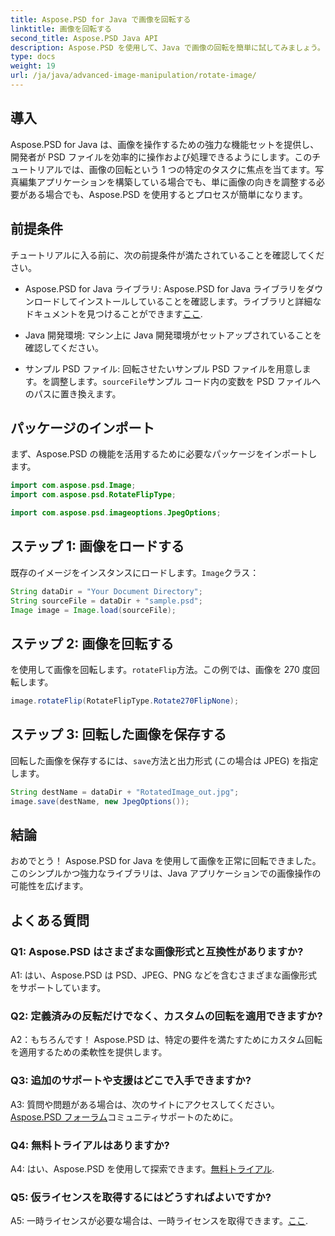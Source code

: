 ```yaml
---
title: Aspose.PSD for Java で画像を回転する
linktitle: 画像を回転する
second_title: Aspose.PSD Java API
description: Aspose.PSD を使用して、Java で画像の回転を簡単に試してみましょう。 PSD ファイルを簡単に回転、反転、保存できます。
type: docs
weight: 19
url: /ja/java/advanced-image-manipulation/rotate-image/
---
```

## 導入

Aspose.PSD for Java は、画像を操作するための強力な機能セットを提供し、開発者が PSD ファイルを効率的に操作および処理できるようにします。このチュートリアルでは、画像の回転という 1 つの特定のタスクに焦点を当てます。写真編集アプリケーションを構築している場合でも、単に画像の向きを調整する必要がある場合でも、Aspose.PSD を使用するとプロセスが簡単になります。

## 前提条件

チュートリアルに入る前に、次の前提条件が満たされていることを確認してください。

-  Aspose.PSD for Java ライブラリ: Aspose.PSD for Java ライブラリをダウンロードしてインストールしていることを確認します。ライブラリと詳細なドキュメントを見つけることができます[ここ](https://reference.aspose.com/psd/java/).

- Java 開発環境: マシン上に Java 開発環境がセットアップされていることを確認してください。

- サンプル PSD ファイル: 回転させたいサンプル PSD ファイルを用意します。を調整します。`sourceFile`サンプル コード内の変数を PSD ファイルへのパスに置き換えます。

## パッケージのインポート

まず、Aspose.PSD の機能を活用するために必要なパッケージをインポートします。

```java
import com.aspose.psd.Image;
import com.aspose.psd.RotateFlipType;

import com.aspose.psd.imageoptions.JpegOptions;
```

## ステップ 1: 画像をロードする

既存のイメージをインスタンスにロードします。`Image`クラス：

```java
String dataDir = "Your Document Directory";
String sourceFile = dataDir + "sample.psd";
Image image = Image.load(sourceFile);
```

## ステップ 2: 画像を回転する

を使用して画像を回転します。`rotateFlip`方法。この例では、画像を 270 度回転します。

```java
image.rotateFlip(RotateFlipType.Rotate270FlipNone);
```

## ステップ 3: 回転した画像を保存する

回転した画像を保存するには、`save`方法と出力形式 (この場合は JPEG) を指定します。

```java
String destName = dataDir + "RotatedImage_out.jpg";
image.save(destName, new JpegOptions());
```

## 結論

おめでとう！ Aspose.PSD for Java を使用して画像を正常に回転できました。このシンプルかつ強力なライブラリは、Java アプリケーションでの画像操作の可能性を広げます。

## よくある質問

### Q1: Aspose.PSD はさまざまな画像形式と互換性がありますか?

A1: はい、Aspose.PSD は PSD、JPEG、PNG などを含むさまざまな画像形式をサポートしています。

### Q2: 定義済みの反転だけでなく、カスタムの回転を適用できますか?

A2：もちろんです！ Aspose.PSD は、特定の要件を満たすためにカスタム回転を適用するための柔軟性を提供します。

### Q3: 追加のサポートや支援はどこで入手できますか?

 A3: 質問や問題がある場合は、次のサイトにアクセスしてください。[Aspose.PSD フォーラム](https://forum.aspose.com/c/psd/34)コミュニティサポートのために。

### Q4: 無料トライアルはありますか?

 A4: はい、Aspose.PSD を使用して探索できます。[無料トライアル](https://releases.aspose.com/).

### Q5: 仮ライセンスを取得するにはどうすればよいですか?

 A5: 一時ライセンスが必要な場合は、一時ライセンスを取得できます。[ここ](https://purchase.aspose.com/temporary-license/).